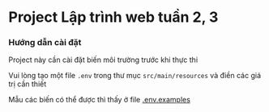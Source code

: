 # Project Lập trình web tuần 2, 3

### Hướng dẫn cài đặt
Project này cần cài đặt biến môi trường trước khi thực thi

Vui lòng tạo một file `.env` trong thư mục `src/main/resources` và điền các giá trị cần thiết

Mẫu các biến có thể được thì thấy ở file [.env.examples](https://github.com/YarNix/JavaWeb-Ex02/tree/master/src/main/resources/.env.examples)
